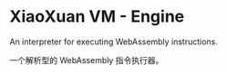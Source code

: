 # XiaoXuan VM - Engine

An interpreter for executing WebAssembly instructions.

一个解析型的 WebAssembly 指令执行器。
